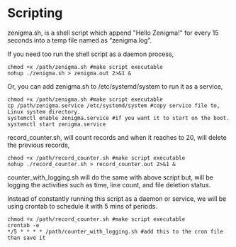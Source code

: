 # Scripting

zenigma.sh, is a shell script which append "Hello Zenigma!" for every 15 seconds into a temp file named as “zenigma.log”.





If you need too run the shell script as a daemon process,

    chmod +x /path/zenigma.sh #make script executable
    nohup ./zenigma.sh > zenigma.out 2>&1 &
    
Or, you can add zenigma.sh to /etc/systemd/system to run it as a service, 

    chmod +x /path/zenigma.sh #make script executable
    cp /path/zenigma.service /etc/systemd/system #copy service file to, Linux system directory.
    systemctl enable zenigma.service #if you want it to start on the boot.
    systemctl start zenigma.service 





record_counter.sh, will count records and when it reaches to 20, will delete the previous records,
    
    chmod +x /path/record_counter.sh #make script executable
    nohup ./record_counter.sh > record_counter.out 2>&1 &





counter_with_logging.sh will do the same with above script but, will be logging the activities such as time, line count, and file deletion status.

Instead of constantly running this script as a daemon or service, we will be using crontab to schedule it with 5 mins of periods.  

    chmod +x /path/record_counter.sh #make script executable
    crontab -e 
    */5 * * * * /path/counter_with_logging.sh #add this to the cron file than save it
    
